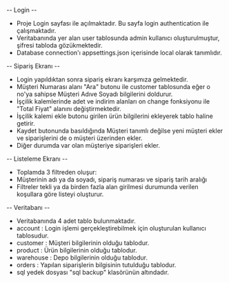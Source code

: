 -- Login --

* Proje Login sayfası ile açılmaktadır. Bu sayfa login authentication ile çalışmaktadır.
* Veritabanında yer alan user tablosunda admin kullanıcı oluşturulmuştur, şifresi tabloda gözükmektedir.
* Database connection'ı appsettings.json içerisinde local olarak tanımlıdır.

-- Sipariş Ekranı --
* Login yapıldıktan sonra sipariş ekranı karşımıza gelmektedir.
* Müşteri Numarası alanı "Ara" butonu ile customer tablosunda eğer o no'ya sahipse Müşteri Adıve Soyadı bilgilerini doldurur.
* İşçilik kalemlerinde adet ve indirim alanları on change fonksiyonu ile "Total Fiyat" alanını değiştirmektedir.
* İşçilik kalemi ekle butonu girilen ürün bilgilerini ekleyerek tablo haline getirir.
* Kaydet butonunda basıldığında Müşteri tanımlı değilse yeni müşteri ekler ve siparişlerini de o müşteri üzerinden ekler.
* Diğer durumda var olan müşteriye siparişleri ekler.

-- Listeleme Ekranı --
* Toplamda 3 filtreden oluşur:
* Müşterinin adı ya da soyadı, sipariş numarası ve sipariş tarih aralığı
* Filtreler tekli ya da birden fazla alan girilmesi durumunda verilen koşullara göre listeyi oluşturur.

-- Veritabanı --

* Veritabanında 4 adet tablo bulunmaktadır.
* account : Login işlemi gerçekleştirebilmek için oluşturulan kullanıcı tablosudur.
* customer : Müşteri bilgilerinin olduğu tablodur.
* product : Ürün bilgilerinin olduğu tablodur.
* warehouse : Depo bilgilerinin olduğu tablodur.
* orders : Yapılan siparişlerin bilgisinin tutulduğu tablodur.
* sql yedek dosyası "sql backup" klasörünün altındadır.
